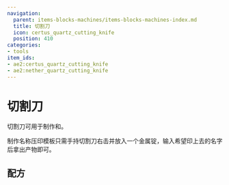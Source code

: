 ```yaml
---
navigation:
  parent: items-blocks-machines/items-blocks-machines-index.md
  title: 切割刀
  icon: certus_quartz_cutting_knife
  position: 410
categories:
- tools
item_ids:
- ae2:certus_quartz_cutting_knife
- ae2:nether_quartz_cutting_knife
---
```


# 切割刀

<Row>
  <ItemImage id="certus_quartz_cutting_knife" scale="4" />

  <ItemImage id="nether_quartz_cutting_knife" scale="4" />
</Row>

切割刀可用于制作<ItemLink id="name_press" />和<ItemLink id="cable_anchor" />。

制作名称压印模板只需手持切割刀右击并放入一个金属锭，输入希望印上去的名字后拿出产物即可。

## 配方

<Row>
  <RecipeFor id="certus_quartz_cutting_knife" />

  <RecipeFor id="nether_quartz_cutting_knife" />
</Row>
